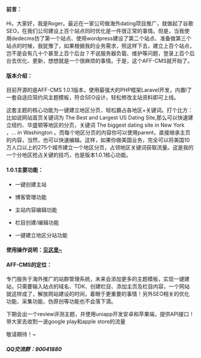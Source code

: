 #### 前言：

Hi，大家好，我是Roger。最近在一家公司做海外dating项目推广，就做起了谷歌SEO，在我们公司建设上百个站点同时优化是一件很正常的事情。但是，当我使用dedecms仿了第一个站点、使用wordpress建设了第二个站点、准备做第三个站点的时候，我犹豫了，如果根据我的业务需求，照这样下去，建立上百个站点，岂不是会有几十个甚至上百个后台？不说服务器负载、维护等问题，登录上百个后台去优化、更新，想想就是一个很麻烦的事情。于是，这个AFF-CMS就开始了。



#### 版本介绍：

目前开源的是AFF-CMS 1.0.1版本，使用最强大的PHP框架Laravel开发，内置l了一套自适应简约风主题模板，符合SEO设计，轻松修改主站资料即可上线。

这套主题的核心功能为一键建立地区分页，轻松霸占各地区+关键词。打个比方：比如说网站首页关键词为 The Best and Largest US Dating Site,那么可以快速建立纽约、华盛顿等地区的分页，关键词 The biggest dating site in New York ，... in Washington 。而每个地区分页的内容你可以使用parent，直接继承主页的内容，当然，也可以快速编辑。这样，如果你做美国业务，完全可以将美国10万人口以上的275个城市建立一个地区分页，占领地区关键词获取流量。这是我的一个分地区抢占关键的技巧，也是版本1.0.1核心功能。



#### 1.0.1主要功能：

+ 一键创建主站

+ 博客管理功能

+ 主站内容编辑功能

+ 栏目创建/编辑功能

+ 一键建立地区分站功能



#### 使用操作说明：[见这里~](https://github.com/yingluoyun/aff-cms/edit/main/README.md)



#### AFF-CMS的定位：

专门服务于海外推广的站群管理系统，未来会添加更多的主题模板，实现一键建站，只需要输入站点的域名、TDK、创建栏目、添加主页及栏目内容，一个网站就这样成了，解放网站建设的时间，着眼于更重要的事情！另外SEO相关的优化功能、采集功能、伪原创等功能也不会落下滴。

下期会出一个review评测主题，并使用uniapp开发安卓和苹果端，提供API接口！带大家去收割一波google play和apple store的流量

敬请期待！~



##### QQ交流群：90041880
